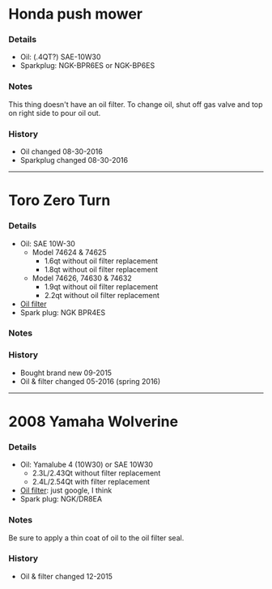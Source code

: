 # Honda push mower

### Details

- Oil: (.4QT?) SAE-10W30
- Sparkplug: NGK-BPR6ES or NGK-BP6ES

### Notes

This thing doesn't have an oil filter. To change oil, shut off gas valve and top on right side to pour oil out.

### History

- Oil changed 08-30-2016
- Sparkplug changed 08-30-2016

----------------------

# Toro Zero Turn

### Details

- Oil: SAE 10W-30
    - Model 74624 & 74625
        - 1.6qt without oil filter replacement
        - 1.8qt without oil filter replacement
    - Model 74626, 74630 & 74632
        - 1.9qt without oil filter replacement
        - 2.2qt without oil filter replacement
- [Oil filter](https://www.amazon.com/Kawasaki-49065-7007-Oil-Filter/dp/B01BF75O3E)
- Spark plug: NGK BPR4ES 

### Notes

### History

- Bought brand new 09-2015
- Oil & filter changed 05-2016 (spring 2016)

----------------------

# 2008 Yamaha Wolverine

### Details

- Oil: Yamalube 4 (10W30) or SAE 10W30
    - 2.3L/2.43Qt without filter replacement
    - 2.4L/2.54Qt with filter replacement
- [Oil filter](https://www.amazon.com/2007-2008-Yamaha-Wolverine-YFM450FX-Filter/dp/B00EAJKMNC): just google, I think 
- Spark plug: NGK/DR8EA

### Notes

Be sure to apply a thin coat of oil to the oil filter seal.

### History

- Oil & filter changed 12-2015
